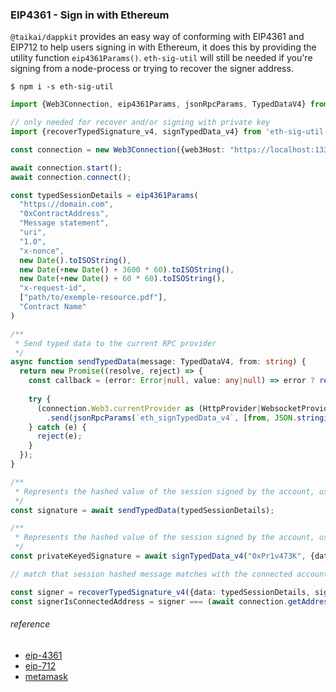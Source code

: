 ### EIP4361 - Sign in with Ethereum
`@taikai/dappkit` provides an easy way of conforming with EIP4361 and EIP712 to help users signing in with Ethereum, it 
does this by providing the utility function `eip4361Params()`. `eth-sig-util` will still be needed if you're signing from
a node-process or trying to recover the signer address.

```shell
$ npm i -s eth-sig-util
```

```typescript
import {Web3Connection, eip4361Params, jsonRpcParams, TypedDataV4} from "@taikai/dappkit";

// only needed for recover and/or signing with private key
import {recoverTypedSignature_v4, signTypedData_v4} from 'eth-sig-util'; 

const connection = new Web3Connection({web3Host: "https://localhost:1337"});

await connection.start();
await connection.connect();

const typedSessionDetails = eip4361Params(
  "https://domain.com",
  "0xContractAddress",
  "Message statement",
  "uri",
  "1.0",
  "x-nonce",
  new Date().toISOString(),
  new Date(+new Date() + 3600 * 60).toISOString(),
  new Date(+new Date() + 60 * 60).toISOString(),
  "x-request-id",
  ["path/to/exemple-resource.pdf"],
  "Contract Name"
)

/**
 * Send typed data to the current RPC provider
 */
async function sendTypedData(message: TypedDataV4, from: string) {
  return new Promise((resolve, reject) => {
    const callback = (error: Error|null, value: any|null) => error ? reject(error) : resolve(value?.result);
    
    try {
      (connection.Web3.currentProvider as (HttpProvider|WebsocketProvider))
        .send(jsonRpcParams(`eth_signTypedData_v4`, [from, JSON.stringify(message)]), callback);
    } catch (e) {
      reject(e);
    }
  });
}

/**
 * Represents the hashed value of the session signed by the account, using metamask
 */
const signature = await sendTypedData(typedSessionDetails);

/**
 * Represents the hashed value of the session signed by the account, using private key
 */
const privateKeyedSignature = await signTypedData_v4("0xPr1v473K", {data: typedSessionDetails});

// match that session hashed message matches with the connected account

const signer = recoverTypedSignature_v4({data: typedSessionDetails, sig: signature});
const signerIsConnectedAddress = signer === (await connection.getAddress());
```

###### reference

- [eip-4361](https://eips.ethereum.org/EIPS/eip-4361)
- [eip-712](https://eips.ethereum.org/EIPS/eip-712)
- [metamask](https://docs.metamask.io/guide/signing-data.html#sign-typed-data-v4)